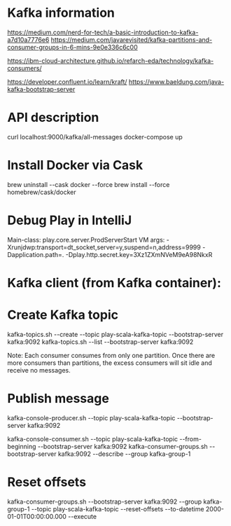 # Kafka information
https://medium.com/nerd-for-tech/a-basic-introduction-to-kafka-a7d10a7776e6
https://medium.com/javarevisited/kafka-partitions-and-consumer-groups-in-6-mins-9e0e336c6c00

https://ibm-cloud-architecture.github.io/refarch-eda/technology/kafka-consumers/

https://developer.confluent.io/learn/kraft/
https://www.baeldung.com/java-kafka-bootstrap-server


# API description
curl localhost:9000/kafka/all-messages
docker-compose up


# Install Docker via Cask
brew uninstall --cask docker --force
brew install --force homebrew/cask/docker


# Debug Play in IntelliJ
Main-class: play.core.server.ProdServerStart
VM args: -Xrunjdwp:transport=dt_socket,server=y,suspend=n,address=9999 -Dapplication.path=. -Dplay.http.secret.key=3Xz1ZXmNVeM9eA98NkxR



# Kafka client (from Kafka container):
# Create Kafka topic
kafka-topics.sh --create --topic play-scala-kafka-topic --bootstrap-server kafka:9092
kafka-topics.sh --list  --bootstrap-server kafka:9092


Note: Each consumer consumes from only one partition.
Once there are more consumers than partitions, the excess consumers will sit idle and receive no messages.

# Publish message
kafka-console-producer.sh --topic play-scala-kafka-topic --bootstrap-server kafka:9092

kafka-console-consumer.sh --topic play-scala-kafka-topic --from-beginning --bootstrap-server kafka:9092
kafka-consumer-groups.sh --bootstrap-server kafka:9092 --describe --group kafka-group-1

# Reset offsets
kafka-consumer-groups.sh --bootstrap-server kafka:9092  --group kafka-group-1 --topic play-scala-kafka-topic --reset-offsets --to-datetime 2000-01-01T00:00:00.000 --execute



